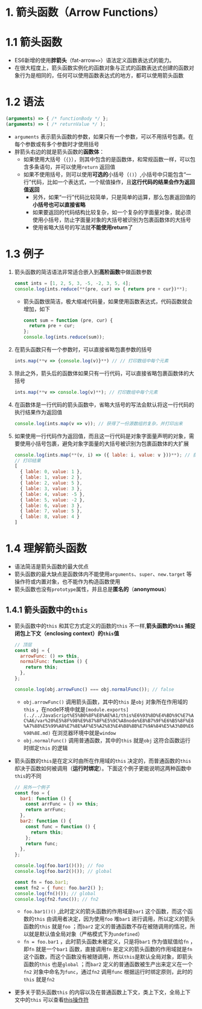 # 1. 箭头函数（Arrow Functions）

# 1.1 箭头函数

- ES6新增的使用**胖箭头**（fat-arrow`=>`）语法定义函数表达式的能力。
- 在很大程度上，箭头函数实例化的函数对象与正式的函数表达式创建的函数对象行为是相同的，任何可以使用函数表达式的地方，都可以使用箭头函数

# 1.2 语法

```jsx
(arguments) => { /* functionBody */ };
(arguments) => ( /* returnValue */ );
```

- `arguments` 表示箭头函数的参数，如果只有一个参数，可以不用括号包裹。在每个参数或有多个参数时才使用括号
- 胖箭头右边的就是箭头函数的**函数体**：
    - 如果使用大括号（`{}`），则其中包含的是函数体，和常规函数一样，可以包含多条语句，并可以使用`return` 返回值
    - 如果不使用括号，则可以使用**可选的**小括号（`()`）,小括号中只能包含“一行”代码，比如一个表达式，一个赋值操作，且**这行代码的结果会作为返回值返回**
        - 另外，如果“一行”代码比较简单，只是简单的运算，那么包裹返回值的**小括号也可以直接省略**
        - 如果要返回的代码结构比较复杂，如一个复杂的字面量对象，就必须使用小括号，防止字面量对象的大括号被识别为包裹函数体的大括号
        - 使用省略大括号的写法就**不能使用return**了

# 1.3 例子

1. 箭头函数的简洁语法非常适合嵌入到**高阶函数**中做函数参数
    
    ```jsx
    const ints = [1, 2, 5, 3, -5, -2, 3, 5, 4];
    console.log(ints.reduce(**(pre, cur) => { return pre + cur})**);
    ```
    
    - 箭头函数很简洁，极大缩减代码量，如果使用函数表达式，代码函数就会增加，如下
        
        ```jsx
        const sum = function (pre, cur) {
          return pre + cur;
        };
        console.log(ints.reduce(sum));
        ```
        
2. 在箭头函数只有一个参数时，可以直接省略包裹参数的括号
    
    ```jsx
    ints.map(**v => {console.log(v)}**) // // 打印数组中每个元素
    ```
    
3. 除此之外，箭头后的函数体如果只有一行代码，可以直接省略包裹函数体的大括号
    
    ```jsx
    ints.map(**v => console.log(v)**); // 打印数组中每个元素
    ```
    
4. 在函数体是一行代码的箭头函数中，省略大括号的写法会默认将这一行代码的执行结果作为返回值
    
    ```jsx
    console.log(ints.map(v => v)); // 获得了一份源数组的复杂，并打印出来
    ```
    
5. 如果使用一行代码作为返回值，而且这一行代码是对象字面量声明的对象，需要使用小括号包裹，避免对象字面量的大括号被识别为包裹函数体的大扩展
    
    ```jsx
    console.log(ints.map(**(v, i) => ({ lable: i, value: v }))**); // 获得一个根据原数组数据得到的对象数组
    // 打印结果
    [
      { lable: 0, value: 1 },
      { lable: 1, value: 2 },
      { lable: 2, value: 5 },
      { lable: 3, value: 3 },
      { lable: 4, value: -5 },
      { lable: 5, value: -2 },
      { lable: 6, value: 3 },
      { lable: 7, value: 5 },
      { lable: 8, value: 4 }
    ]
    ```
    

# 1.4 理解箭头函数

- 语法简洁是箭头函数的最大优点
- 箭头函数的最大缺点是函数体内不能使用`arguments`、`super`、`new.target` 等操作符或内置对象，也不能作为构造函数使用
- 箭头函数也没有`prototype`属性，并且总是**匿名的**（**anonymous**）

## 1.4.1 箭头函数中的`this`

- 箭头函数中的`this` 和其它方式定义的函数的`this` 不一样,**箭头函数的`this` 捕捉闭包上下文（enclosing context）的`this`值**
    
    ```jsx
    // 顶层
    const obj = {
      arrowFunc: () => this,
      normalFunc: function () {
        return this;
      },
    };
    
    console.log(obj.arrowFunc() === obj.normalFunc()); // false
    ```
    
    - `obj.arrowFunc()` 调用箭头函数，其中的`this` 是`obj` 对象所在作用域的`this` ，在node环境中就是`[module.exports](../../JavaScript%E5%B0%8F%E8%AE%A1/this%E6%93%8D%E4%BD%9C%E7%AC%A6/var%20%E5%8F%98%E9%87%8F%E5%9C%A8node%E8%B7%9F%E6%B5%8F%E8%A7%88%E5%99%A8%E7%8E%AF%E5%A2%83%E4%B8%8B%E7%9A%84%E5%A3%B0%E6%98%8E.md)` 在浏览器环境中就是`window`
    - `obj.normalFunc()` 调用普通函数，其中的`this` 就是`obj` 这符合函数运行时绑定`this` 的逻辑
- 箭头函数的`this`是在定义时由所在作用域的`this` 决定的，而普通函数的`this` 却决于函数如何被调用（**运行时绑定**）。下面这个例子更能说明这两种函数中`this`的不同
    
    ```jsx
    // 另外一个例子
    const foo = {
      bar1: function () {
        const arrFunc = () => this;
        return arrFunc;
      },
      bar2: function () {
        const func = function () {
          return this;
        };
        return func;
      },
    };
    
    console.log(foo.bar1()()); // foo
    console.log(foo.bar2()()); // global
    
    const fn = foo.bar1;
    const fn2 = { func: foo.bar2() };
    console.log(fn()()); // global
    console.log(fn2.func()); // fn2
    ```
    
    - `foo.bar1()()` ,此时定义的箭头函数的作用域是`bar1` 这个函数，而这个函数的`this` 由调用者决定，因为使用`foo` 堆`bar1` 进行调用，所以定义的箭头函数的`this` 就是`foo` ；而`bar2` 定义的普通函数不存在被随调用的情况，所以就是默认值全局对象（严格模式下为`undefined`）
    - `fn = foo.bar1` ，此时箭头函数未被定义，只是将`bar1` 作为值赋值给`fn` ，即`fn` 就是一个`bar1` 函数，直接调用`fn` 是定义的箭头函数的作用域就是`fn` 这个函数，而这个函数没有被随调用，所以`this`是默认全局对象，即箭头函数的`this` 也是`global` ；而`bar2` 定义的普通函数被生产出来定义在一个`fn2` 对象中命名为`func`，通过`fn2` 调用`func` 根据运行时绑定原则，此时的`this` 就是`fn2`
- 更多关于箭头函数`this` 的内容以及在普通函数上下文，类上下文，全局上下文中的`this` 可以查看[this操作符](../../JavaScript%E5%B0%8F%E8%AE%A1/this%E6%93%8D%E4%BD%9C%E7%AC%A6.md)